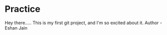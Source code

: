 # Practice
Hey there..... This is my first git project, and I'm so excited about it.
Author - Eshan Jain
